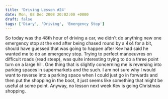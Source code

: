 ```yaml
---
title: 'Driving Lesson #24'
date: Mon, 08 Dec 2008 20:02:00 +0000
draft: false
tags: ['Diary', 'Driving', 'Emergency Stop']
---
```


So today was the 48th hour of driving a car, we didn't do anything new one emergency stop at the end after being chased round by a 4x4 for a bit, should have guessed that was going to happen after Kev had said he wanted me to do an emergency stop. Trying to perfect manoeuvres on difficult roads (read steep), was quite interesting trying to do a three point turn on a large hill. One thing that is slightly concerning me is reversing into parking spaces in supermarkets and the such. I am not sure why I would want to reverse into a parking space when I could just go in forwards and then put the shopping in the boot, it just seems like something that might be useful at some point. Anyway, no lesson next week Kev is going Christmas shopping.
